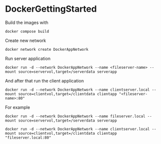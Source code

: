 # DockerGettingStarted

Build the images with 

```properties
docker compose build
```

Create new network 

```properties
docker network create DockerAppNetwork
```

Run server application

```properties
docker run -d --network DockerAppNetwork --name <fileserver-name> --mount source=servervol,target=/serverdata serverapp
```

And after that run the client application

```properties
docker run -d --network DockerAppNetwork --name clientserver.local --mount source=clientvol,target=/clientdata clientapp "<fileserver-name>:80"
```

For example 


```properties
docker run -d --network DockerAppNetwork --name fileserver.local --mount source=servervol,target=/serverdata serverapp
```

```properties
docker run -d --network DockerAppNetwork --name clientserver.local --mount source=clientvol,target=/clientdata clientapp "fileserver.local:80"
```


